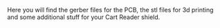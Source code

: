 Here you will find the gerber files for the PCB, the stl files for 3d printing and some additional stuff for your Cart Reader shield.

